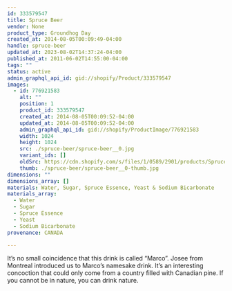 ```yaml
---
id: 333579547
title: Spruce Beer
vendor: None
product_type: Groundhog Day
created_at: 2014-08-05T00:09:49-04:00
handle: spruce-beer
updated_at: 2023-08-02T14:37:24-04:00
published_at: 2011-06-02T14:55:00-04:00
tags: ""
status: active
admin_graphql_api_id: gid://shopify/Product/333579547
images:
  - id: 776921583
    alt: ""
    position: 1
    product_id: 333579547
    created_at: 2014-08-05T00:09:52-04:00
    updated_at: 2014-08-05T00:09:52-04:00
    admin_graphql_api_id: gid://shopify/ProductImage/776921583
    width: 1024
    height: 1024
    src: ./spruce-beer/spruce-beer__0.jpg
    variant_ids: []
    oldSrc: https://cdn.shopify.com/s/files/1/0589/2901/products/Spruce-Beer.jpeg?v=1407211792
    thumb: ./spruce-beer/spruce-beer__0-thumb.jpg
dimensions: ""
dimensions_array: []
materials: Water, Sugar, Spruce Essence, Yeast & Sodium Bicarbonate
materials_array:
  - Water
  - Sugar
  - Spruce Essence
  - Yeast
  - Sodium Bicarbonate
provenance: CANADA

---
```


It’s no small coincidence that this drink is called “Marco”. Josee from Montreal introduced us to Marco’s namesake drink. It’s an interesting concoction that could only come from a country filled with Canadian pine. If you cannot be in nature, you can drink nature.